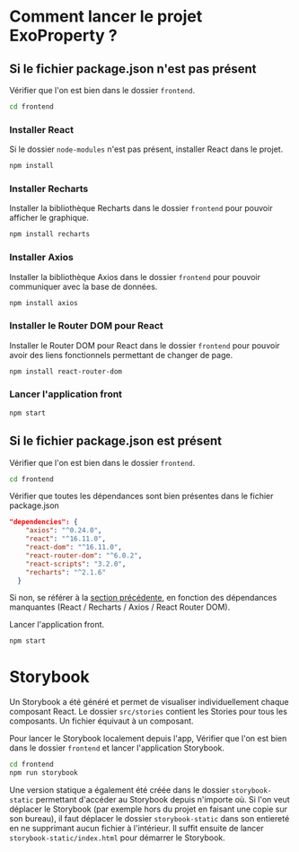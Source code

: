 # Comment lancer le projet ExoProperty ?

## Si le fichier package.json n'est pas présent

Vérifier que l'on est bien dans le dossier `frontend`.
```sh
cd frontend
```

### Installer React

Si le dossier `node-modules` n'est pas présent, installer React dans le projet.
```sh
npm install
```

### Installer Recharts

Installer la bibliothèque Recharts dans le dossier `frontend` pour pouvoir afficher le graphique.
```sh
npm install recharts
```

### Installer Axios

Installer la bibliothèque Axios dans le dossier `frontend` pour pouvoir communiquer avec la base de données.
```sh
npm install axios
```

### Installer le Router DOM pour React

Installer le Router DOM pour React dans le dossier `frontend` pour pouvoir avoir des liens fonctionnels permettant de changer de page.
```sh
npm install react-router-dom
```

### Lancer l'application front

```sh
npm start
```


## Si le fichier package.json est présent

Vérifier que l'on est bien dans le dossier `frontend`.
```sh
cd frontend
```

Vérifier que toutes les dépendances sont bien présentes dans le fichier package.json
```json
"dependencies": {
    "axios": "^0.24.0",
    "react": "^16.11.0",
    "react-dom": "^16.11.0",
    "react-router-dom": "^6.0.2",
    "react-scripts": "3.2.0",
    "recharts": "^2.1.6"
  }
```
Si non, se référer à la [section précédente](#si-le-fichier-packagejson-nest-pas-présent), en fonction des dépendances manquantes (React / Recharts / Axios / React Router DOM).

Lancer l'application front.
```sh
npm start
```


# Storybook

Un Storybook a été généré et permet de visualiser individuellement chaque composant React.
Le dossier `src/stories` contient les Stories pour tous les composants. Un fichier équivaut à un composant.

Pour lancer le Storybook localement depuis l'app, Vérifier que l'on est bien dans le dossier `frontend` et lancer l'application Storybook.
```sh
cd frontend
npm run storybook
```

Une version statique a également été créée dans le dossier `storybook-static` permettant d'accéder au Storybook depuis n'importe où.
Si l'on veut déplacer le Storybook (par exemple hors du projet en faisant une copie sur son bureau), il faut déplacer le dossier `storybook-static` dans son entiereté en ne supprimant aucun fichier à l'intérieur.
Il suffit ensuite de lancer `storybook-static/index.html` pour démarrer le Storybook.

